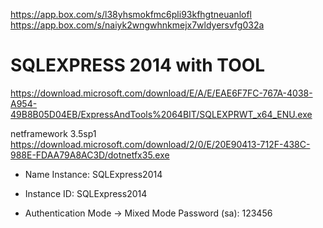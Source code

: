 https://app.box.com/s/l38yhsmokfmc6pli93kfhgtneuanlofl
https://app.box.com/s/naiyk2wngwhnkmejx7wldyersvfg032a

# SQLEXPRESS 2014 with TOOL
https://download.microsoft.com/download/E/A/E/EAE6F7FC-767A-4038-A954-49B8B05D04EB/ExpressAndTools%2064BIT/SQLEXPRWT_x64_ENU.exe

netframework 3.5sp1
https://download.microsoft.com/download/2/0/E/20E90413-712F-438C-988E-FDAA79A8AC3D/dotnetfx35.exe

-	Name Instance: SQLExpress2014
-	Instance ID: SQLExpress2014

-	Authentication Mode -> Mixed Mode
Password (sa): 123456
